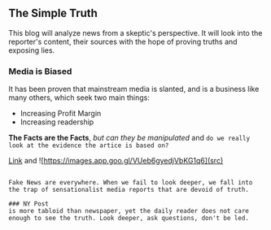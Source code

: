## The Simple Truth
This blog will analyze news from a skeptic's perspective. It will look into the reporter's content, their sources with the hope of proving truths and exposing lies. 

### Media is Biased
It has been proven that mainstream media is slanted, and is a business like many others, which seek two main things:
- Increasing Profit Margin
- Increasing readership

**The Facts are the Facts**, _but can they be manipulated_ and `do we really look at the evidence the artice is based on?`

[Link](https://nypost.com/) and ![https://images.app.goo.gl/VUeb6gyedjVbKG1q6](src)
```

Fake News are everywhere. When we fail to look deeper, we fall into the trap of sensationalist media reports that are devoid of truth. 

### NY Post
is more tabloid than newspaper, yet the daily reader does not care enough to see the truth. Look deeper, ask questions, don't be led. 

